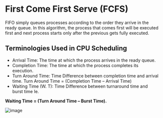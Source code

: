 # First Come First Serve (FCFS)

FIFO simply queues processes according to the order they arrive in the ready queue. In this algorithm, the process that comes first will be executed first and next process starts only after the previous gets fully executed. 

## Terminologies Used in CPU Scheduling

- Arrival Time: The time at which the process arrives in the ready queue.
- Completion Time: The time at which the process completes its execution.
- Turn Around Time: Time Difference between completion time and arrival time. Turn Around Time = (Completion Time – Arrival Time)
- Waiting Time (W. T): Time Difference between turnaround time and burst time Ie.

**Waiting Time = (Turn Around Time – Burst Time).**

![image](https://github.com/user-attachments/assets/2825aa78-b884-4f25-ad94-a72b81648056)
